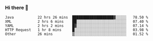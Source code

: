 ### Hi there 👋

<!--
**urzz/urzz** is a ✨ _special_ ✨ repository because its `README.md` (this file) appears on your GitHub profile.

Here are some ideas to get you started:

- 🔭 I’m currently working on ...
- 🌱 I’m currently learning ...
- 👯 I’m looking to collaborate on ...
- 🤔 I’m looking for help with ...
- 💬 Ask me about ...
- 📫 How to reach me: ...
- 😄 Pronouns: ...
- ⚡ Fun fact: ...
-->

<!--START_SECTION:waka-->
```text
Java           22 hrs 26 mins  ███████████████████▓░░░░░   78.50 % 
XML            2 hrs 6 mins    ██░░░░░░░░░░░░░░░░░░░░░░░   07.40 % 
YAML           2 hrs 2 mins    █▓░░░░░░░░░░░░░░░░░░░░░░░   07.14 % 
HTTP Request   1 hr 8 mins     █░░░░░░░░░░░░░░░░░░░░░░░░   03.98 % 
Other          26 mins         ▒░░░░░░░░░░░░░░░░░░░░░░░░   01.52 % 
```
<!--END_SECTION:waka-->
